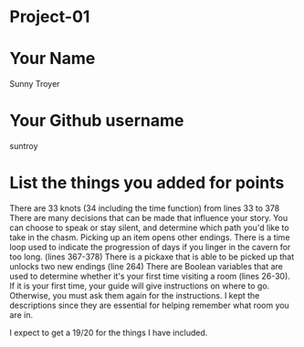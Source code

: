 # Project-01

# Your Name
Sunny Troyer
# Your Github username
suntroy
# List the things you added for points
There are 33 knots (34 including the time function) from lines 33 to 378
There are many decisions that can be made that influence your story. You can choose to speak or stay silent, and determine which path you'd like to take in the chasm. Picking up an item opens other endings.
There is a time loop used to indicate the progression of days if you linger in the cavern for too long. (lines 367-378)
There is a pickaxe that is able to be picked up that unlocks two new endings (line 264)
There are Boolean variables that are used to determine whether it's your first time visiting a room (lines 26-30). If it is your first time, your guide will give instructions on where to go. Otherwise, you must ask them again for the instructions. I kept the descriptions since they are essential for helping remember what room you are in. 

I expect to get a 19/20 for the things I have included.
